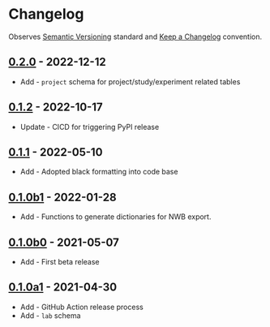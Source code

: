 # Changelog

Observes [Semantic Versioning](https://semver.org/spec/v2.0.0.html) standard and [Keep a Changelog](https://keepachangelog.com/en/1.0.0/) convention.

## [0.2.0] - 2022-12-12
+ Add - `project` schema for project/study/experiment related tables

## [0.1.2] - 2022-10-17
+ Update - CICD for triggering PyPI release

## [0.1.1] - 2022-05-10
+ Add - Adopted black formatting into code base

## [0.1.0b1] - 2022-01-28
+ Add - Functions to generate dictionaries for NWB export.

## [0.1.0b0] - 2021-05-07
+ Add - First beta release

## [0.1.0a1] - 2021-04-30
+ Add - GitHub Action release process
+ Add - `lab` schema

[0.2.0]: https://github.com/datajoint/element-lab/releases/tag/0.2.0
[0.1.2]: https://github.com/datajoint/element-lab/releases/tag/0.1.2
[0.1.1]: https://github.com/datajoint/element-lab/releases/tag/0.1.1
[0.1.0b1]: https://github.com/datajoint/element-lab/releases/tag/0.1.0b1
[0.1.0b0]: https://github.com/datajoint/element-lab/releases/tag/0.1.0b0
[0.1.0a1]: https://github.com/datajoint/element-lab/releases/tag/0.1.0a1
